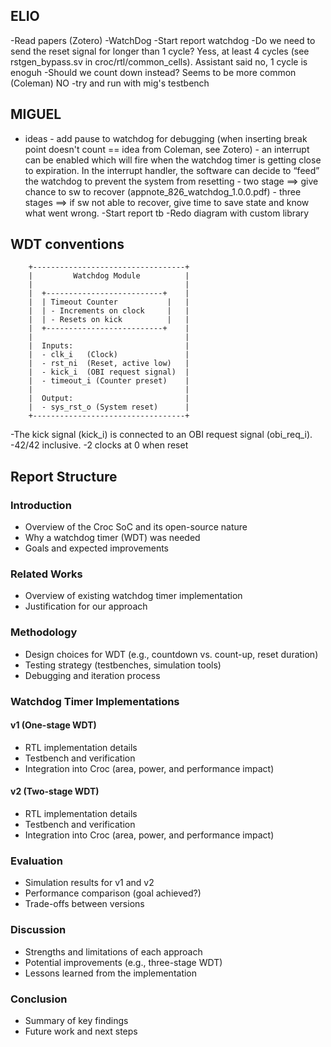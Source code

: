 ## ELIO
-Read papers (Zotero)
-WatchDog
-Start report watchdog
-Do we need to send the reset signal for longer than 1 cycle? Yess, at least 4 cycles (see rstgen_bypass.sv in croc/rtl/common_cells). Assistant said no, 1 cycle is enoguh
-Should we count down instead? Seems to be more common (Coleman) NO
-try and run with mig's testbench

## MIGUEL
- ideas
        - add pause to watchdog for debugging (when inserting break point doesn't count == idea from Coleman, see Zotero)
        - an interrupt can be enabled which will fire when the watchdog timer is getting close to expiration. In the interrupt handler, the software can decide to “feed” the watchdog to prevent the system from resetting
        - two stage ==> give chance to sw to recover (appnote_826_watchdog_1.0.0.pdf)
        - three stages ==> if sw not able to recover, give time to save state and know what went wrong.
-Start report tb
-Redo diagram with custom library

## WDT conventions
        +----------------------------------+
        |         Watchdog Module          |
        |                                  |
        |  +--------------------------+    |
        |  | Timeout Counter           |   |
        |  | - Increments on clock     |   |
        |  | - Resets on kick          |   |
        |  +--------------------------+    |
        |                                  |
        |  Inputs:                         |
        |  - clk_i   (Clock)               |
        |  - rst_ni  (Reset, active low)   |
        |  - kick_i  (OBI request signal)  |
        |  - timeout_i (Counter preset)    |
        |                                  |
        |  Output:                         |
        |  - sys_rst_o (System reset)      |
        +----------------------------------+

-The kick signal (kick_i) is connected to an OBI request signal (obi_req_i).
-42/42 inclusive.
-2 clocks at 0 when reset

## Report Structure

### Introduction
- Overview of the Croc SoC and its open-source nature
- Why a watchdog timer (WDT) was needed
- Goals and expected improvements

### Related Works
- Overview of existing watchdog timer implementation
- Justification for our approach

### Methodology
- Design choices for WDT (e.g., countdown vs. count-up, reset duration)
- Testing strategy (testbenches, simulation tools)
- Debugging and iteration process

### Watchdog Timer Implementations
#### v1 (One-stage WDT)
- RTL implementation details
- Testbench and verification
- Integration into Croc (area, power, and performance impact)

#### v2 (Two-stage WDT)
- RTL implementation details
- Testbench and verification
- Integration into Croc (area, power, and performance impact)

### Evaluation
- Simulation results for v1 and v2
- Performance comparison (goal achieved?)
- Trade-offs between versions

### Discussion
- Strengths and limitations of each approach
- Potential improvements (e.g., three-stage WDT)
- Lessons learned from the implementation

### Conclusion
- Summary of key findings
- Future work and next steps